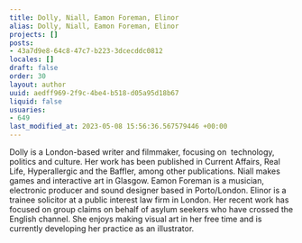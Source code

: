```yaml
---
title: Dolly, Niall, Eamon Foreman, Elinor
alias: Dolly, Niall, Eamon Foreman, Elinor
projects: []
posts: 
- 43a7d9e8-64c8-47c7-b223-3dcecddc0812
locales: []
draft: false
order: 30
layout: author
uuid: aedff969-2f9c-4be4-b518-d05a95d18b67
liquid: false
usuaries:
- 649
last_modified_at: 2023-05-08 15:56:36.567579446 +00:00
---
```


<p style="text-align:start">Dolly is a London-based writer and filmmaker, focusing on &nbsp;technology, politics and culture. Her work has been published in Current Affairs, Real Life, Hyperallergic and the Baffler, among other publications. Niall makes games and interactive art in Glasgow. Eamon Foreman is a musician, electronic producer and sound designer based in Porto/London. Elinor is a trainee solicitor at a public interest law firm in London. Her recent work has focused on group claims on behalf of asylum seekers who have crossed the English channel. She enjoys making visual art in her free time and is currently developing her practice as an illustrator.</p>